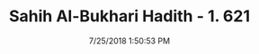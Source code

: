 ---
title        : "Sahih Al-Bukhari Hadith - 1. 621"
date         : 7/25/2018 1:50:53 PM
draft        : false
type         : "hadith"
layout       : "hadith"
BookCode     : "SHB"
VolumeNumber : "1"
HadithNumber : "621"
categories  :  ["Adhan-Superiority of Fajr prayer in congregation"]
tags  :  ["Abu Salama bin Abdur Rahman"]
---